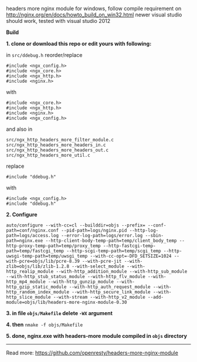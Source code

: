 headers more nginx module for windows, follow compile requirement on http://nginx.org/en/docs/howto_build_on_win32.html newer visual studio should work, tested with visual studio 2012

**Build**

**1. clone or download this repo or edit yours with following:**

in `src/ddebug.h` reorder/replace

```
#include <ngx_config.h>
#include <ngx_core.h>
#include <ngx_http.h>
#include <nginx.h>
```
with
```
#include <ngx_core.h>
#include <ngx_http.h>
#include <nginx.h>
#include <ngx_config.h>
```
and also in 
```
src/ngx_http_headers_more_filter_module.c
src/ngx_http_headers_more_headers_in.c
src/ngx_http_headers_more_headers_out.c
src/ngx_http_headers_more_util.c
```
replace
```
#include "ddebug.h"
```
with
```
#include <ngx_config.h>
#include "ddebug.h"
```
**2. Configure**

    auto/configure --with-cc=cl --builddir=objs --prefix= --conf-path=conf/nginx.conf --pid-path=logs/nginx.pid --http-log-path=logs/access.log --error-log-path=logs/error.log --sbin-path=nginx.exe --http-client-body-temp-path=temp/client_body_temp --http-proxy-temp-path=temp/proxy_temp --http-fastcgi-temp-path=temp/fastcgi_temp --http-scgi-temp-path=temp/scgi_temp --http-uwsgi-temp-path=temp/uwsgi_temp --with-cc-opt=-DFD_SETSIZE=1024 --with-pcre=objs/lib/pcre-8.39 --with-pcre-jit --with-zlib=objs/lib/zlib-1.2.8 --with-select_module --with-http_realip_module --with-http_addition_module --with-http_sub_module --with-http_stub_status_module --with-http_flv_module --with-http_mp4_module --with-http_gunzip_module --with-http_gzip_static_module --with-http_auth_request_module --with-http_random_index_module --with-http_secure_link_module --with-http_slice_module --with-stream --with-http_v2_module --add-module=objs/lib/headers-more-nginx-module-0.30

**3. in file `objs/Makefile` delete `-WX` argument**

**4. then**
`nmake -f objs/Makefile`

**5. done, nginx.exe with headers-more module compiled in `objs` directory**


----------


Read more: https://github.com/openresty/headers-more-nginx-module
